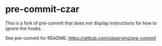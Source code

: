 # pre-commit-czar

This is a fork of pre-commit that does not display instructions for how to ignore the hooks.

See pre-commit for README: https://github.com/observing/pre-commit

